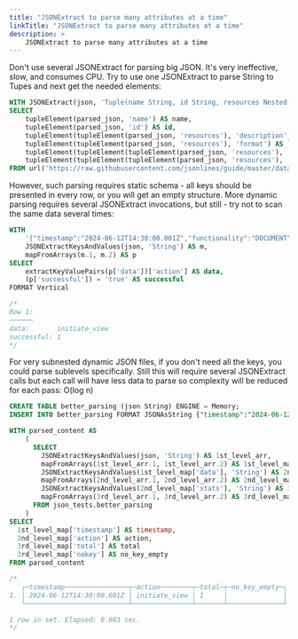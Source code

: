 ```yaml
---
title: "JSONExtract to parse many attributes at a time"
linkTitle: "JSONExtract to parse many attributes at a time"
description: >
    JSONExtract to parse many attributes at a time
---
```


Don't use several JSONExtract for parsing big JSON. It's very ineffective, slow, and consumes CPU. Try to use one JSONExtract to parse String to Tupes and next get the needed elements:

```sql
WITH JSONExtract(json, 'Tuple(name String, id String, resources Nested(description String, format String, tracking_summary Tuple(total UInt32, recent UInt32)), extras Nested(key String, value String))') AS parsed_json
SELECT
    tupleElement(parsed_json, 'name') AS name,
    tupleElement(parsed_json, 'id') AS id,
    tupleElement(tupleElement(parsed_json, 'resources'), 'description') AS `resources.description`,
    tupleElement(tupleElement(parsed_json, 'resources'), 'format') AS `resources.format`,
    tupleElement(tupleElement(tupleElement(parsed_json, 'resources'), 'tracking_summary'), 'total') AS `resources.tracking_summary.total`,
    tupleElement(tupleElement(tupleElement(parsed_json, 'resources'), 'tracking_summary'), 'recent') AS `resources.tracking_summary.recent`
FROM url('https://raw.githubusercontent.com/jsonlines/guide/master/datagov100.json', 'JSONAsString', 'json String')
```
However, such parsing requires static schema - all keys should be presented in every row, or you will get an empty structure.  More dynamic parsing requires several JSONExtract invocations, but still - try not to scan the same data several times:

```sql
WITH
    '{"timestamp":"2024-06-12T14:30:00.001Z","functionality":"DOCUMENT","flowId":"210abdee-6de5-474a-83da-748def0facc1","step":"BEGIN","env":"dev","successful":true,"data":{"action":"initiate_view","stats":{"total":1,"success":1,"failed":0},"client_ip":"192.168.1.100","client_port":"8080"}}' AS json,
    JSONExtractKeysAndValues(json, 'String') AS m,
    mapFromArrays(m.1, m.2) AS p
SELECT
    extractKeyValuePairs(p['data'])['action'] AS data,
    (p['successful']) = 'true' AS successful
FORMAT Vertical

/*
Row 1:
──────
data:       initiate_view
successful: 1
*/

```

For very subnested dynamic JSON files, if you don't need all the keys, you could parse sublevels specifically. Still this will require several JSONExtract calls but each call will have less data to parse so complexity will be reduced for each pass: O(log n)

```sql
CREATE TABLE better_parsing (json String) ENGINE = Memory;
INSERT INTO better_parsing FORMAT JSONAsString {"timestamp":"2024-06-12T14:30:00.001Z","functionality":"DOCUMENT","flowId":"210abdee-6de5-474a-83da-748def0facc1","step":"BEGIN","env":"dev","successful":true,"data":{"action":"initiate_view","stats":{"total":1,"success":1,"failed":0},"client_ip":"192.168.1.100","client_port":"8080"}}

WITH parsed_content AS
    (
      SELECT 
        JSONExtractKeysAndValues(json, 'String') AS 1st_level_arr,
        mapFromArrays(1st_level_arr.1, 1st_level_arr.2) AS 1st_level_map,
        JSONExtractKeysAndValues(1st_level_map['data'], 'String') AS 2nd_level_arr,
        mapFromArrays(2nd_level_arr.1, 2nd_level_arr.2) AS 2nd_level_map,
        JSONExtractKeysAndValues(2nd_level_map['stats'], 'String') AS 3rd_level_arr,
        mapFromArrays(3rd_level_arr.1, 3rd_level_arr.2) AS 3rd_level_map
      FROM json_tests.better_parsing
    ) 
SELECT 
  1st_level_map['timestamp'] AS timestamp,
  2nd_level_map['action'] AS action,
  3rd_level_map['total'] AS total
  3rd_level_map['nokey'] AS no_key_empty
FROM parsed_content

/*
   ┌─timestamp────────────────┬─action────────┬─total─┬─no_key_empty─┐
1. │ 2024-06-12T14:30:00.001Z │ initiate_view │ 1     │              │
   └──────────────────────────┴───────────────┴───────┴──────────────┘

1 row in set. Elapsed: 0.003 sec.
*/
```
